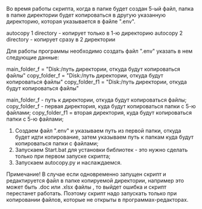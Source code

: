 Во время работы скрипта, когда в папке будет создан 5-ый файл, папка в папке директории будет копироваться в другую указанную директорию, которая указывается в файле ".env". 

autocopy 1 directory - копирует только в 1-ю директорию
autocopy 2 directory - копирует сразу в 2 директории 

Для работы программы необходимо создать файл ".env" указать в нем следующие данные:

main_folder_f = "Disk:/путь директории, откуда будут копироваться файлы"
copy_folder_f = "Disk:/путь директории, откуда будут копироваться файлы"
copy_folder_f1 = "Disk:/путь директории, откуда будут копироваться файлы"

main_folder_f - путь к директории, откуда будут копироваться файлы;
copy_folder_f - первая директория, куда будут копироваться папки с 5-ю файлами;
copy_folder_f1 = вторая директория, куда будут копироваться папки с 5-ю файлами;

1. Создаем файл ".env" и указываем путь из первой папки, откуда будет идти копирование, затем указываем путь к папкам куда будут копироваться папки с файлами;
2. Запускаем Start.bat для установки библиотек - это нужно сделать только при первом запуске скрипта;
3. Запускаем autocopy.py и наслаждаемся.

Примечание! В случае если одновременно запущен скрипт и редактируется файл в папке копируемой директории, например это может быть .doc или .xlsx файлы , то выйдет ошибка и скрипт перестанет работать.
Поэтому скрипт надо запускать только при копировании файлов, которые не открыты в программах-редакторах.
